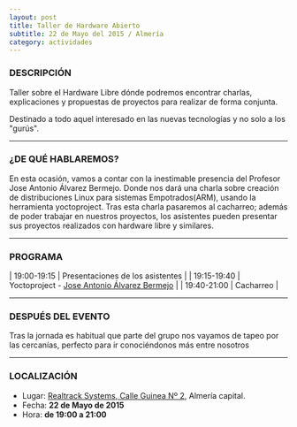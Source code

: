 ```yaml
---
layout: post
title: Taller de Hardware Abierto
subtitle: 22 de Mayo del 2015 / Almería
category: actividades
---
```


### DESCRIPCIÓN

Taller sobre el Hardware Libre dónde podremos encontrar charlas, explicaciones
y propuestas de proyectos para realizar de forma conjunta.

Destinado a todo aquel interesado en las nuevas tecnologías y no solo a los
"gurús".

---


### ¿DE QUÉ HABLAREMOS?

En esta ocasión, vamos a contar con la inestimable presencia del Profesor Jose Antonio Álvarez Bermejo. Donde nos dará una charla sobre creación de distribuciones Linux para sistemas Empotrados(ARM), usando la herramienta yoctoproject. Tras esta charla pasaremos al cacharreo; además de poder trabajar en nuestros proyectos, los asistentes pueden presentar sus proyectos realizados con hardware libre y similares.

---

### PROGRAMA

| 19:00-19:15   | Presentaciones de los asistentes  |
| 19:15-19:40   | Yoctoproject - [Jose Antonio Álvarez Bermejo](http://twitter.com/jaberme)   |
| 19:40-21:00 	| Cacharreo |

---

### DESPUÉS DEL EVENTO

Tras la jornada es habitual que parte del grupo nos vayamos de tapeo por las cercanías, perfecto para ir conociéndonos más entre nosotros

---

### LOCALIZACIÓN

* Lugar: [Realtrack Systems, Calle Guinea Nº 2][1], Almería capital.
* Fecha: **22 de Mayo de 2015**
* Hora: **de 19:00 a 21:00**


[1]: http://bit.ly/RealTrackSystems
